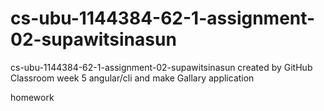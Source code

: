 # cs-ubu-1144384-62-1-assignment-02-supawitsinasun
cs-ubu-1144384-62-1-assignment-02-supawitsinasun created by GitHub Classroom
 week 5 angular/cli and make Gallary application
 
 
 homework
